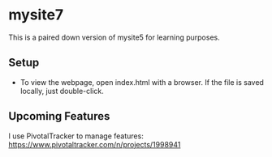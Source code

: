 # mysite7
This is a paired down version of mysite5 for learning purposes.  


## Setup
* To view the webpage, open index.html with a browser.  If the file is saved locally, just double-click.


## Upcoming Features
I use PivotalTracker to manage features: https://www.pivotaltracker.com/n/projects/1998941
